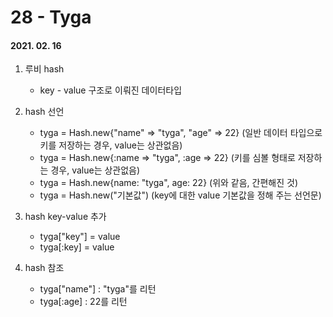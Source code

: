 28 - Tyga
========
#### 2021. 02. 16

1. 루비 hash
    - key - value 구조로 이뤄진 데이터타입

2. hash 선언
    - tyga = Hash.new{"name" => "tyga", "age" => 22} (일반 데이터 타입으로 키를 저장하는 경우, value는 상관없음)
    - tyga = Hash.new{:name => "tyga", :age => 22} (키를 심볼 형태로 저장하는 경우, value는 상관없음)
    - tyga = Hash.new{name: "tyga", age: 22} (위와 같음, 간편해진 것)
    - tyga = Hash.new("기본값")
    (key에 대한 value 기본값을 정해 주는 선언문)

3. hash key-value 추가
    - tyga["key"] = value
    - tyga[:key] = value

4. hash 참조
    - tyga["name"] : "tyga"를 리턴
    - tyga[:age] : 22를 리턴
